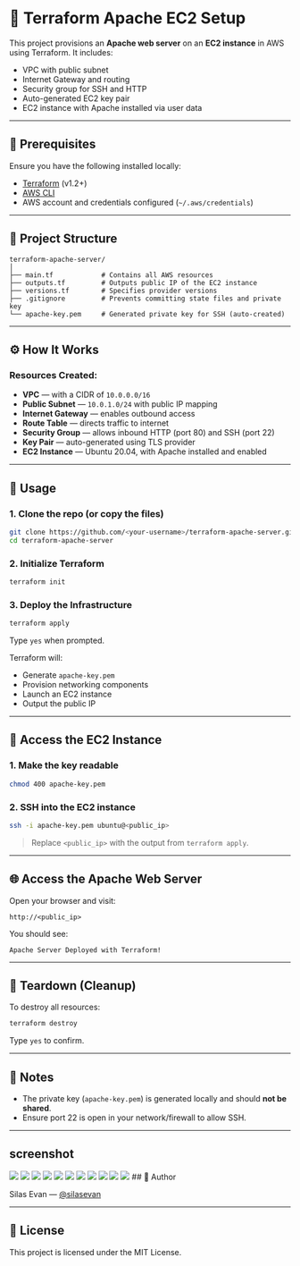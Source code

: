 # 🚀 Terraform Apache EC2 Setup

This project provisions an **Apache web server** on an **EC2 instance** in AWS using Terraform. It includes:

* VPC with public subnet
* Internet Gateway and routing
* Security group for SSH and HTTP
* Auto-generated EC2 key pair
* EC2 instance with Apache installed via user data

---

## 🧰 Prerequisites

Ensure you have the following installed locally:

* [Terraform](https://developer.hashicorp.com/terraform/downloads) (v1.2+)
* [AWS CLI](https://docs.aws.amazon.com/cli/latest/userguide/install-cliv2.html)
* AWS account and credentials configured (`~/.aws/credentials`)

---

## 📁 Project Structure

```
terraform-apache-server/
│
├── main.tf            # Contains all AWS resources
├── outputs.tf         # Outputs public IP of the EC2 instance
├── versions.tf        # Specifies provider versions
├── .gitignore         # Prevents committing state files and private key
└── apache-key.pem     # Generated private key for SSH (auto-created)
```

---

## ⚙️ How It Works

### Resources Created:

* **VPC** — with a CIDR of `10.0.0.0/16`
* **Public Subnet** — `10.0.1.0/24` with public IP mapping
* **Internet Gateway** — enables outbound access
* **Route Table** — directs traffic to internet
* **Security Group** — allows inbound HTTP (port 80) and SSH (port 22)
* **Key Pair** — auto-generated using TLS provider
* **EC2 Instance** — Ubuntu 20.04, with Apache installed and enabled

---

## 🚀 Usage

### 1. Clone the repo (or copy the files)

```bash
git clone https://github.com/<your-username>/terraform-apache-server.git
cd terraform-apache-server
```

### 2. Initialize Terraform

```bash
terraform init
```

### 3. Deploy the Infrastructure

```bash
terraform apply
```

Type `yes` when prompted.

Terraform will:

* Generate `apache-key.pem`
* Provision networking components
* Launch an EC2 instance
* Output the public IP

---

## 🔑 Access the EC2 Instance

### 1. Make the key readable

```bash
chmod 400 apache-key.pem
```

### 2. SSH into the EC2 instance

```bash
ssh -i apache-key.pem ubuntu@<public_ip>
```

> Replace `<public_ip>` with the output from `terraform apply`.

---

## 🌐 Access the Apache Web Server

Open your browser and visit:

```
http://<public_ip>
```

You should see:

```
Apache Server Deployed with Terraform!
```

---

## 🧹 Teardown (Cleanup)

To destroy all resources:

```bash
terraform destroy
```

Type `yes` to confirm.

---

## 📝 Notes

* The private key (`apache-key.pem`) is generated locally and should **not be shared**.
* Ensure port 22 is open in your network/firewall to allow SSH.

---
## screenshot
<img src="./screenshots/1.png">
<img src="./screenshots/2.png">
<img src="./screenshots/3.png">
<img src="./screenshots/4.png">
<img src="./screenshots/5.png">
<img src="./screenshots/6.png">
<img src="./screenshots/7.png">
<img src="./screenshots/8.png">
<img src="./screenshots/9.png">
<img src="./screenshots/10.png">
<img src="./screenshots/11.png">
## 📌 Author

Silas Evan — [@silasevan](https://github.com/silasevan)

---

## 📄 License

This project is licensed under the MIT License.
